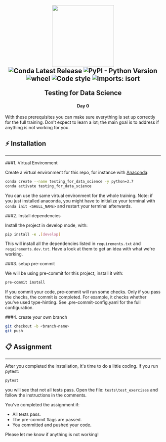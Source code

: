 <h2 align="center">

<img src="https://d1xdv7s0q9b0j6.cloudfront.net/static/images/logo.e2d3098a.2865948e8900.svg" width="200px"/><br/>
![Conda Latest Release](https://anaconda.org/conda-forge/pandas/badges/version.svg)
![PyPI - Python Version](https://img.shields.io/badge/python-3.7.4-blue)
![wheel](https://img.shields.io/badge/wheel-yes-green)
![Code style](https://img.shields.io/badge/Code_style-flake8-lightgrey)
![Imports: isort](https://img.shields.io/badge/%20imports-isort-%231674b1?style=flat)

Testing for Data Science</h2>

<h4 align="center">Day 0</h4>

With these prerequisites you can make sure everything is set up correctly for the full training. 
Don't expect to learn a lot; the main goal is to address if anything is not working for you.

## ⚡ Installation

---
###1. Virtual Environment

Create a virtual environment for this repo, for instance with [Anaconda](https://docs.anaconda.com/anaconda/install/):

```sh
conda create --name testing_for_data_science -y python=3.7
conda activate testing_for_data_science
```

You can use the same virtual environment for the whole training.
Note: if you just installed anaconda, you might have to initialize your terminal with ```conda init <SHELL_NAME>``` and restart your terminal afterwards.

###2. Install dependencies

Install the project in develop mode, with:
   
```sh
pip install -e .[develop]
```
This will install all the dependencies listed in ```requirements.txt``` and ```requirements.dev.txt```. Have a look at them to get an idea with what we're working.

###3. setup pre-commit

We will be using pre-commit for this project, install it with:

```sh
pre-commit install
```

If you commit your code, pre-commit will run some checks. Only if you pass the checks, the commit is completed.
For example, it checks whether you've used type-hinting. See .pre-commit-config.yaml for the full configuration.

###4. create your own branch


```sh
git checkout -b <branch-name>
git push
```


## 📋 Assignment

---

After you completed the installation, it's time to do a little coding. 
If you run pytest:

```sh
pytest
```

you will see that not all tests pass. Open the file: ```tests\test_exercises``` and follow the instructions in the comments.

You've completed the assignment if:
- All tests pass.
- The pre-commit flags are passed.
- You committed and pushed your code.

Please let me know if anything is not working!